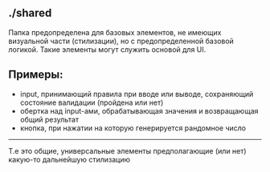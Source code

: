./shared
-

Папка предопределена для базовых элементов, не имеющих визуальной части (стилизации), 
но с предопределенной базовой логикой. Такие элементы могут служить основой для UI.

Примеры:
-
* input, принимающий правила при вводе или выводе, сохраняющий состояние валидации (пройдена или нет)
* обертка над input-ами, обрабатывающая значения и возвращающая общий результат
* кнопка, при нажатии на которую генерируется рандомное число

---

Т.е это общие, универсальные элементы предполагающие (или нет) какую-то дальнейшую стилизацию